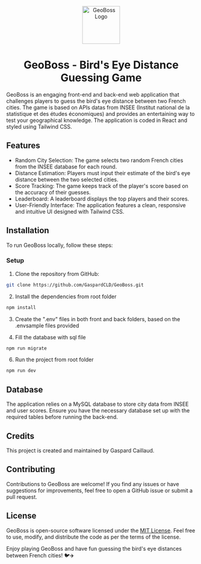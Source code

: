 <p align="center">
  <img src="./frontend/src/assets/geoguess_logo.ico" alt="GeoBoss Logo" width="100px" height="100px">
</p>

<h1 align="center">GeoBoss - Bird's Eye Distance Guessing Game</h1>


GeoBoss is an engaging front-end and back-end web application that challenges players to guess the bird's eye distance between two French cities. The game is based on APIs datas from INSEE (Institut national de la statistique et des études économiques) and provides an entertaining way to test your geographical knowledge. The application is coded in React and styled using Tailwind CSS.

## Features

- Random City Selection: The game selects two random French cities from the INSEE database for each round.
- Distance Estimation: Players must input their estimate of the bird's eye distance between the two selected cities.
- Score Tracking: The game keeps track of the player's score based on the accuracy of their guesses.
- Leaderboard: A leaderboard displays the top players and their scores.
- User-Friendly Interface: The application features a clean, responsive and intuitive UI designed with Tailwind CSS.

## Installation

To run GeoBoss locally, follow these steps:

###  Setup

1. Clone the repository from GitHub:

```bash
git clone https://github.com/GaspardCLD/GeoBoss.git
```

2. Install the dependencies from root folder

```bash
npm install
```

3. Create the ".env" files in both front and back folders, based on the .envsample files provided

4. Fill the database with sql file

```bash
npm run migrate
```   

6. Run the project from root folder

```bash
npm run dev
```

## Database

The application relies on a MySQL database to store city data from INSEE and user scores. Ensure you have the necessary database set up with the required tables before running the back-end.

## Credits

This project is created and maintained by Gaspard Caillaud.

## Contributing

Contributions to GeoBoss are welcome! If you find any issues or have suggestions for improvements, feel free to open a GitHub issue or submit a pull request.

## License

GeoBoss is open-source software licensed under the [MIT License](LICENSE). Feel free to use, modify, and distribute the code as per the terms of the license.

Enjoy playing GeoBoss and have fun guessing the bird's eye distances between French cities! 🐦✈️


